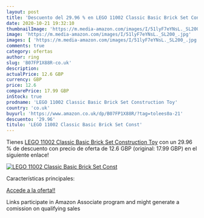 ```yaml
---
layout: post
title: 'Descuento del 29.96 % en LEGO 11002 Classic Basic Brick Set Const'
date: 2020-10-21 19:32:10
thumbnailImage: 'https://m.media-amazon.com/images/I/51lyF7eYNsL._SL200_.jpg'
image: 'https://m.media-amazon.com/images/I/51lyF7eYNsL._SL200_.jpg'
images: [ 'https://m.media-amazon.com/images/I/51lyF7eYNsL._SL200_.jpg' ]
comments: true
category: ofertas
author: ring
slug: 'B07FP1X88R-co.uk'
description:
actualPrice: 12.6 GBP
currency: GBP
price: 12.6
comparePrice: 17.99 GBP
inStock: true
prodname: 'LEGO 11002 Classic Basic Brick Set Construction Toy'
country: 'co.uk'
buyurl: 'https://www.amazon.co.uk/dp/B07FP1X88R/?tag=tolees0a-21'
descuento: '29.96'
titulo: 'LEGO 11002 Classic Basic Brick Set Const'
---
```


Tienes [LEGO 11002 Classic Basic Brick Set Construction Toy](https://www.amazon.co.uk/dp/B07FP1X88R/?tag=tolees0a-21) con un 29.96 % de descuento con precio de oferta de 12.6 GBP (original: 17.99 GBP) en el siguiente enlace!

[![LEGO 11002 Classic Basic Brick Set Const](https://m.media-amazon.com/images/I/51lyF7eYNsL._SL200_.jpg)](https://www.amazon.co.uk/dp/B07FP1X88R/?tag=tolees0a-21)

Características principales:


[Accede a la oferta!!](https://www.amazon.co.uk/dp/B07FP1X88R/?tag=tolees0a-21)

Links participate in Amazon Associate program and might generate a comission on qualifying sales


